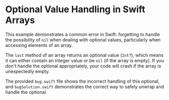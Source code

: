 # Optional Value Handling in Swift Arrays

This example demonstrates a common error in Swift: forgetting to handle the possibility of `nil` when dealing with optional values, particularly when accessing elements of an array.

The `last` method of an array returns an optional value (`Int?`), which means it can either contain an integer value or be `nil` (if the array is empty).  If you don't handle the optional appropriately, your code will crash if the array is unexpectedly empty.

The provided `bug.swift` file shows the incorrect handling of this optional, and `bugSolution.swift` demonstrates the correct way to safely unwrap and handle the optional.
